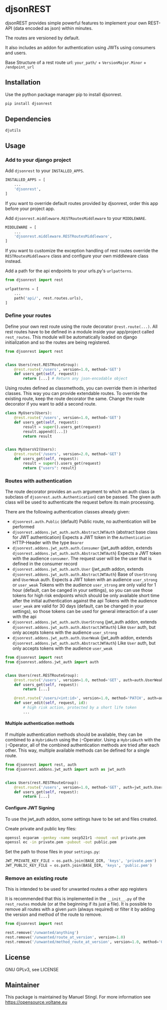 # djsonREST
djsonREST provides simple powerful features to implement your own REST-API (data encoded as json) within minutes.

The routes are versioned by default.

It also includes an addon for authentication using JWTs using consumers and users.

Base Structure of a rest route url:
`your_path/` + `VersionMajor.Minor` + `/endpoint_url`

## Installation
Use the python package manager pip to install djsonrest.

```bash
pip install djsonrest
```

## Dependencies
`djutils`

## Usage
### Add to your django project
Add `djsonrest` to your `INSTALLED_APPS`.
```python
INSTALLED_APPS = [
    ...
    'djsonrest',
]
```
If you want to override default routes provided by djsonrest, order this app before your project app.

Add `djsonrest.middleware.RESTRoutesMiddleware` to your `MIDDLEWARE`.
```python
MIDDLEWARE = [
    ...
    'djsonrest.middleware.RESTRoutesMiddleware',
]
```
If you want to customize the exception handling of rest routes override the `RESTRoutesMiddleware` class and
configure your own middleware class instead.

Add a path for the api endpoints to your urls.py's `urlpatterns`.
```python
from djsonrest import rest

urlpatterns = [
    ...
    path('api/', rest.routes.urls),
]
```

### Define your routes
Define your own rest route using the route decorator `@rest.route(...)`.
All rest routes have to be defined in a module inside your app/project called `rest_routes`.
This module will be automatically loaded on django initialization and so the routes are being registered.

```python
from djsonrest import rest


class Users(rest.RESTRouteGroup):
    @rest.route('/users', version=1.0, method='GET')
    def users_get(self, request):
        return [...] # Return any json-encodable object
```

Using routes defined as classmethods, you can override them in inherited classes. This way you can provide extendable routes.
To override the existing route, keep the route decorator the same. Change the route decorator if you want to add a second route.
```python
class MyUsers(Users):
    @rest.route('/users', version=1.0, method='GET')
    def users_get(self, request):
        result = super().users_get(request)
        result.append([...])
        return result


class MyUsersV2(Users):
    @rest.route('/users', version=2.0, method='GET')
    def users_get(self, request):
        result = super().users_get(request)
        return {"users": result}
```

### Routes with authentication
The route decorator provides an `auth` argument to which an auth class (a subclass of `djsonrest.auth.Authentication`) can be passed.
The given auth class will be used to authenticate the request before its main processing.

There are the following authentication classes already given:
- `djsonrest.auth.Public` (default)
  Public route, no authentication will be performed
- `djsonrest.addons.jwt_auth.auth.AbstractJWTAuth` (abstract base class for JWT authentication)
  Expects a JWT token in the `Authentication` HTTP-Header with the type `Bearer`
- `djsonrest.addons.jwt_auth.auth.Consumer` (jwt_auth addon, extends `djsonrest.addons.jwt_auth.auth.AbstractJWTAuth`)
  Expects a JWT token with the audience `consumer`. The request user will be the user that is defined in the consumer record
- `djsonrest.addons.jwt_auth.auth.User` (jwt_auth addon, extends `djsonrest.addons.jwt_auth.auth.AbstractJWTAuth`)
  Base of `UserStrong` and `UserWeak` auth. Expects a JWT token with an audience `user_strong` or `user_weak`
  Tokens with the audience `user_strong` are only valid for 1 hour (default, can be canged in your settings), so you
  can use those tokens for high risk endpoints which should be only available short time after the initial authentication
  against the api
  Tokens with the audience `user_weak` are valid for 30 days (default, can be changed in your settings), so those tokens
  can be used for general interaction of a user with the api
- `djsonrest.addons.jwt_auth.auth.UserStrong` (jwt_auth addon, extends `djsonrest.addons.jwt_auth.auth.AbstractJWTAuth`)
  Like `User` auth, but only accepts tokens with the audience `user_strong`
- `djsonrest.addons.jwt_auth.auth.UserWeak` (jwt_auth addon, extends `djsonrest.addons.jwt_auth.auth.AbstractJWTAuth`)
  Like `User` auth, but only accepts tokens with the audience `user_weak`

```python
from djsonrest import rest
from djsonrest.addons.jwt_auth import auth


class Users(rest.RESTRouteGroup):
    @rest.route('/users', version=1.0, method='GET', auth=auth.UserWeak)
    def users_get(self, request):
        return [...]

    @rest.route('/users/<int:id>', version=1.0, method='PATCH', auth=auth.UserStrong)
    def user_edit(self, request, id):
        # high risk action, protected by a short life token
        ...
```

#### Multiple authentication methods
If multiple authentication methods should be available, they can be combined to a `HybridAuth` using the `|`-Operator.
Using a `HybridAuth` with the `|`-Operator, all of the combined authentication methods are tried after each other.
This way, multiple available methods can be defined for a single route.

```python
from djsonrest import rest, auth
from djsonrest.addons.jwt_auth import auth as jwt_auth


class Users(rest.RESTRouteGroup):
    @rest.route('/users', version=1.0, method='GET', auth=jwt_auth.UserWeak | auth.Public)
    def users_get(self, request):
        return [...]
```

#### Configure JWT Signing
To use the jwt_auth addon, some settings have to be set and files created.

Create private and public key files:
```bash
openssl ecparam -genkey -name secp521r1 -noout -out private.pem
openssl ec -in private.pem -pubout -out public.pem
```

Set the path to those files in your `settings.py`:
```python
JWT_PRIVATE_KEY_FILE = os.path.join(BASE_DIR, 'keys', 'private.pem')
JWT_PUBLIC_KEY_FILE = os.path.join(BASE_DIR, 'keys', 'public.pem')
```

### Remove an existing route
This is intended to be used for unwanted routes a other app registers

It is recommended that this is implemented in the `__init__.py` of the `rest_routes` module (or at the beginning if its just a file).
It is possible to remove all routes with a given `path` (always required) or filter it by adding the version and method of the route to remove.
```python
from djsonrest import rest

rest.remove('/unwanted/anything')
rest.remove('/unwanted/route_at_version', version=1.0)
rest.remove('/unwanted/method_route_at_version', version=1.0, method='GET')
```

## License
GNU GPLv3, see LICENSE

## Maintainer
This package is maintained by Manuel Stingl.
For more information see https://opensource.voltane.eu

